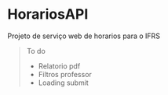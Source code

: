 # HorariosAPI
Projeto de serviço web de horarios para o IFRS

> To do
  > - Relatorio pdf
  > - Filtros professor
  > - Loading submit